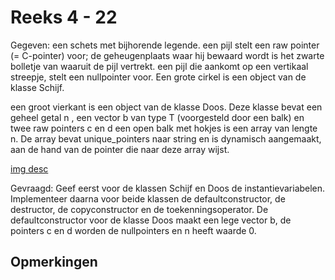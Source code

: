 # Reeks 4 - 22
Gegeven: een schets met bijhorende legende.
een pijl stelt een raw pointer (= C-pointer) voor; de geheugenplaats waar hij bewaard wordt is het zwarte bolletje van 
waaruit de pijl vertrekt. een pijl die aankomt op een vertikaal streepje, stelt een nullpointer voor. Een grote cirkel 
is een object van de klasse Schijf.

een groot vierkant is een object van de klasse Doos. Deze klasse bevat een geheel getal n , een vector b van type T 
(voorgesteld door een balk) en twee raw pointers c en d een open balk met hokjes is een array van lengte n. De array 
bevat unique_pointers naar string en is dynamisch aangemaakt, aan de hand van de pointer die naar deze array wijst.

[img desc](https://github.com/emielvanseveren/c/blob/master/c%2B%2B/reeks4/images/22.png)

Gevraagd: Geef eerst voor de klassen Schijf en Doos de instantievariabelen. Implementeer daarna voor beide klassen de 
defaultconstructor, de destructor, de copyconstructor en de toekenningsoperator. De defaultconstructor voor de klasse 
Doos maakt een lege vector b, de pointers c en d worden de nullpointers en n heeft waarde 0.

## Opmerkingen
